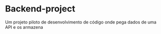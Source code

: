 # Backend-project
Um projeto piloto de desenvolvimento de código onde pega dados de uma API e os armazena
